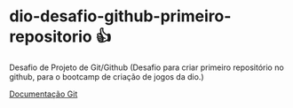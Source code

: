 # dio-desafio-github-primeiro-repositorio 👍
Desafio de Projeto de Git/Github (Desafio para criar primeiro repositório no github, para o bootcamp de criação de jogos da dio.)

[Documentação Git](https://git-scm.com/docs/git/pt_BR)
